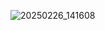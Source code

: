 ![20250226_141608](https://github.com/user-attachments/assets/a4122f56-e7e2-46e5-a390-3d810f175eae)
